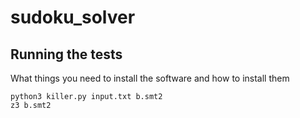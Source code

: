 # sudoku_solver

## Running the tests

What things you need to install the software and how to install them
```
python3 killer.py input.txt b.smt2
z3 b.smt2
```